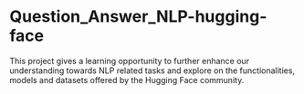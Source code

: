 # Question_Answer_NLP-hugging-face
This project gives a learning opportunity to further enhance our understanding towards NLP related tasks and explore on the functionalities, models and datasets offered by the Hugging Face community.
